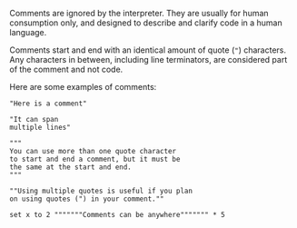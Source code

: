 Comments are ignored by the interpreter. They are usually for human consumption only, and designed to describe and clarify code in a human language.

Comments start and end with an identical amount of quote (`"`) characters. Any characters in between, including line terminators, are considered part of the comment and not code.

Here are some examples of comments:

```nanoscript
"Here is a comment"

"It can span
multiple lines"

"""
You can use more than one quote character
to start and end a comment, but it must be
the same at the start and end.
"""

""Using multiple quotes is useful if you plan
on using quotes (") in your comment.""

set x to 2 """""""Comments can be anywhere""""""" * 5
```
